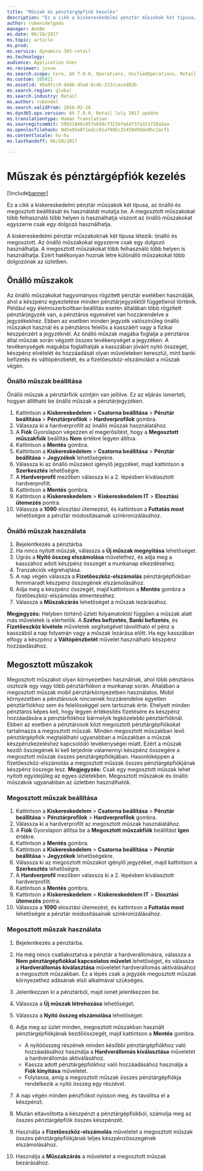 ```yaml
---
title: "Műszak és pénztárgépfiók kezelés"
description: "Ez a cikk a kiskereskedelmi pénztár műszakok két típusa, az önálló és megosztott beállítását és használatát mutatja be. A megosztott műszakokat több felhasználó több helyen is használhatja viszont az önálló műszakokat egyszerre csak egy dolgozó használhatja."
author: rubencdelgado
manager: AnnBe
ms.date: 06/20/2017
ms.topic: article
ms.prod: 
ms.service: dynamics-365-retail
ms.technology: 
audience: Application User
ms.reviewer: josaw
ms.search.scope: Core, AX 7.0.0, Operations, UnifiedOperations, Retail
ms.custom: 105011
ms.assetid: 49a0fcc9-d4db-45ad-8c4b-213ccaced82b
ms.search.region: global
ms.search.industry: Retail
ms.author: rubendel
ms.search.validFrom: 2016-02-28
ms.dyn365.ops.version: AX 7.0.0, Retail July 2017 update
ms.translationtype: Human Translation
ms.sourcegitcommit: 59b51840c05fe649cf322bfa64737a321728a5aa
ms.openlocfilehash: 0d5e05e8f1edcc01af985c25459d93de0bc2acf1
ms.contentlocale: hu-hu
ms.lasthandoff: 06/20/2017

---
```


# <a name="shift-and-cash-drawer-management"></a>Műszak és pénztárgépfiók kezelés

[!include[banner](includes/banner.md)]


Ez a cikk a kiskereskedelmi pénztár műszakok két típusa, az önálló és megosztott beállítását és használatát mutatja be. A megosztott műszakokat több felhasználó több helyen is használhatja viszont az önálló műszakokat egyszerre csak egy dolgozó használhatja.

A kiskereskedelmi pénztár műszakoknak két típusa létezik: önálló és megosztott. Az önálló műszakokat egyszerre csak egy dolgozó használhatja. A megosztott műszakokat több felhasználó több helyen is használhatja. Ezért hatékonyan hoznak létre különálló műszakokat több dolgozónak az üzletben.

## <a name="standalone-shifts"></a>Önálló műszakok
Az önálló műszakokat hagyományos rögzített pénztár esetében használják, ahol a készpénz egyeztetése minden pénztárjegyzéktől függetlenül történik. Például egy élelmiszerboltban beállítás esetén általában több rögzített pénztárjegyzék van, a pénztáros egyesével van hozzárendelve a jegyzékekhez. Ebben az esetben minden jegyzék valószínűleg önálló műszakot használ és a pénztáros felelős a kasszáért vagy a fizikai készpénzért a jegyzéknél. Az önálló műszak magába foglalja a pénztáros által műszak során végzett összes tevékenységet a jegyzéken. A tevékenységek magukba foglalhatják a kasszában jóváírt nyitó összeget, készpénz elvételét és hozzáadását olyan műveleteken keresztül, mint banki befizetés és váltópénzbetét, és a fizetőeszköz-elszámolást a műszak végén.

### <a name="set-up-a-stand-alone-shift"></a>Önálló műszak beállítása

Önálló műszak a pénztárfiók szintjén van jelölve. Ez az eljárás ismerteti, hogyan állítható be önálló műszak a pénztárjegyzéken.

1.  Kattintson a **Kiskereskedelem** &gt; **Csatorna beállítása** &gt; **Pénztár beállítása** &gt; **Pénztárprofilok** &gt; **Hardverprofilok** gombra.
2.  Válassza ki a hardverprofilt az önálló műszak használatához.
3.  A **Fiók** Gyorslapon végezzen el megerősítést, hogy a **Megosztott műszakfiók** beállítás **Nem** értékre legyen állítva.
4.  Kattintson a **Mentés** gombra.
5.  Kattintson a **Kiskereskedelem** &gt; **Csatorna beállítása** &gt; **Pénztár beállítása** &gt; **Jegyzékek** lehetőségekre.
6.  Válassza ki az önálló műszakot igénylő jegyzéket, majd kattintson a **Szerkesztés** lehetőségre.
7.  A **Hardverprofil** mezőben válassza ki a 2. lépésben kiválasztott hardverprofilt.
8.  Kattintson a **Mentés** gombra.
9.  Kattintson a **Kiskereskedelem** &gt; **Kiskereskedelem IT** &gt; **Elosztási ütemezés** pontra.
10. Válassza a **1090** elosztási ütemezést, és kattintson a **Futtatás most** lehetőségre a pénztár módosításainak szinkronizálásához.

### <a name="use-a-stand-alone-shift"></a>Önálló műszak használata

1.  Bejelentkezés a pénztárba.
2.  Ha nincs nyitott műszak, válassza a **Új műszak megnyitása** lehetőséget.
3.  Ugrás a **Nyitó összeg elszámolása** művelethez, és adja meg a kasszához adott készpénz összegét a munkanap elkezdéséhez.
4.  Tranzakciók végrehajtása.
5.  A nap végén válassza a **Fizetőeszköz-elszámolás** pénztárgépfiókban fennmaradt készpénz összegének elszámolásához.
6.  Adja meg a készpénz összegét, majd kattintson a **Mentés** gombra a fizetőeszköz-elszámolás elmentéséhez.
7.  Válassza a **Műszakzárás** lehetőséget a műszak lezárásához.

**Megjegyzés:** Helyben történő üzleti folyamatoktól függően a műszak alatt más műveletek is elérhetők. A **Széfes befizetés**, **Banki befizetés**, és **Fizetőeszköz kivétele** műveletek segítségével távolítható el pénz a kasszából a nap folyamán vagy a műszak lezárása előtt. Ha egy kasszában elfogy a készpénz a **Váltópénzbetét** művelet használható készpénz hozzáadásához.

## <a name="shared-shifts"></a>Megosztott műszakok
Megosztott műszakot olyan környezetben használnak, ahol több pénztáros osztozik egy vagy több pénztárfiókon a munkanap során. Általában a megosztott műszak mobil pénztárkörnyezetben használatos. Mobil környezetben a pénztárosok nincsenek hozzárendelve egyetlen pénztárfiókhoz sem és felelősséggel sem tartoznak érte. Ehelyett minden pénztáros képes kell, hogy legyen értékesítés fizetésére és készpénz hozzáadására a pénztárfiókhoz bármelyik legközelebbi pénztárfióknál. Ebben az esetben a pénztárosok közt megosztott pénztárgépfiókokat tartalmazza a megosztott műszak. Minden megosztott műszakban levő pénztárgépfiók megtalálható ugyanabban a műszakban a műszak készpénzkezeléshez kapcsolódó tevékenységei miatt. Ezért a műszak kezdő összegének ki kell terjednie valamennyi készpénz összegére a megosztott műszak összes pénztárgépfiókjában. Hasonlóképpen a fizetőeszköz-elszámolás a megosztott műszak összes pénztárgépfiókjának készpénz összege lesz. **Megjegyzés:** Csak egy megosztott műszak lehet nyitott egyidejűleg az egyes üzletekben. Megosztott műszakok és önálló műszakok ugyanabban az üzletben használhatók.

### <a name="set-up-a-shared-shift"></a>Megosztott műszak beállítása

1.  Kattintson a **Kiskereskedelem** &gt; **Csatorna beállítása** &gt; **Pénztár beállítása** &gt; **Pénztárprofilok** &gt; **Hardverprofilok** gombra.
2.  Válassza ki a hardverprofilt az megosztott műszak használatához.
3.  A **Fiók** Gyorslapon állítsa be a **Megosztott műszakfiók** beállítást **Igen** értékre.
4.  Kattintson a **Mentés** gombra.
5.  Kattintson a **Kiskereskedelem** &gt; **Csatorna beállítása** &gt; **Pénztár beállítása** &gt; **Jegyzékek** lehetőségekre.
6.  Válassza ki az megosztott műszakot igénylő jegyzéket, majd kattintson a **Szerkesztés** lehetőségre.
7.  A **Hardverprofil** mezőben válassza ki a 2. lépésben kiválasztott hardverprofilt.
8.  Kattintson a **Mentés** gombra.
9.  Kattintson a **Kiskereskedelem** &gt; **Kiskereskedelem IT** &gt; **Elosztási ütemezés** pontra.
10. Válassza a **1090** elosztási ütemezést, és kattintson a **Futtatás most** lehetőségre a pénztár módosításainak szinkronizálásához.

### <a name="use-a-shared-shift"></a>Megosztott műszak használata

1.  Bejelentkezés a pénztárba.
2.  Ha még nincs csatlakoztatva a pénztár a hardverállomásra, válassza a **Nem pénztárgépfiókkal kapcsolatos művelet** lehetőséget, és válassza a **Hardverállomás kiválasztása** műveletet hardverállomás aktiválásához a megosztott műszakban. Ez a lépés csak a jegyzék megosztott műszak környezethez adásának első alkalmával szükséges.
3.  Jelentkezzen ki a pénztárból, majd ismét jelentkezzen be.
4.  Válassza a **Új műszak létrehozása** lehetőséget.
5.  Válassza a **Nyitó összeg elszámolása** lehetőséget.
6.  Adja meg az üzlet minden, megosztott műszakban használt pénztárgépfiókjának kezdőösszegét, majd kattintson a **Mentés** gombra.
    -   A nyitóösszeg részének minden későbbi pénztárgépfiókhoz való hozzáadásához használja a **Hardverállomás kiválasztása** műveletet a hardverállomás aktiválásához.
    -   Kassza adott pénztárgépfiókhoz való hozzáadásához használja a **Fiók kinyitása** műveletet.
    -   Folytassa, amíg a megosztott műszak összes pénztárgépfiókja rendelkezik a nyitó összeg egy részével.

7.  A nap végén minden pénzfiókot nyisson meg, és távolítsa el a készpénzt.
8.  Miután eltávolította a készpénzt a pénztárgépfiókból, számolja meg az összes pénztárgépfiók összes készpénzét.
9.  Használja a **Fizetőeszköz-elszámolás** műveletet a megosztott műszak összes pénztárgépfiókjának teljes készpénzösszegének elszámolásához.
10. Használja a **Műszakzárás** a műveletet a megosztott műszak bezárásához.





